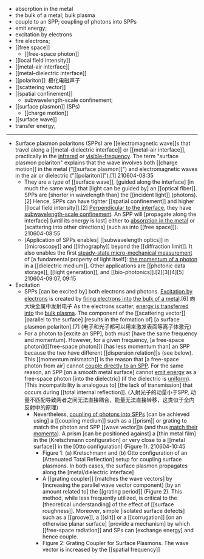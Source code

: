 - absorption in the metal
- the bulk of a metal; bulk plasma
- couple to an SPP; coupling of photons into SPPs
- emit energy; 
- excitation by electrons
- fire electrons;
- [[free space]]
    - [[free-space photon]]
- [[local field intensity]]
- [[metal–air interface]]
- [[metal–dielectric interface]]
- [[polariton]]: 极化电磁声子
- [[scattering vector]]
- [[spatial confinement]]
    - subwavelength-scale confinement;
- [[surface plasmon]] (SPs)
    - [[charge motion]]
- [[surface wave]]
- transfer energy;
- ---
- Surface plasmon polaritons (SPPs) are [[electromagnetic wave]]s that travel along a [[metal–dielectric interface]] or [[metal–air interface]], practically in the [infrared](((8KzfnZDSj))) or [visible-frequency](((it-L_cjdx))). The term "surface plasmon polariton" explains that the wave involves both [[charge motion]] in the metal ("[[surface plasmon]]") and electromagnetic waves in the air or dielectric ("[[polariton]]").[1]
210604-08:35
    - They are a type of [[surface wave]], [guided along the interface] [in much the same way] that [light can be guided by] an [[optical fiber]]. SPPs are [shorter in wavelength than] the [[incident light]] (photons).[2] Hence, SPPs can have tighter [[spatial confinement]] and higher [[local field intensity]].[2] [Perpendicular to the interface](((7yr-VUTdF))), they have [subwavelength-scale confinement](((9ZY2l4W2y))). An SPP will [propagate along the interface] [until its energy is lost] either to [absorption in the metal](((fZ6zF-dVg))) or [scattering into other directions] (such as into [[free space]]).
210604-08:55
    - [Application of SPPs enables] [[subwavelength optics]] in [[microscopy]] and [[lithography]] beyond the [[diffraction limit]]. It also enables the first [steady-state micro-mechanical measurement](((-axYZ46NT))) of [a fundamental property of light itself]: [the momentum of a photon](((SnY7jjUOp))) in a [[dielectric medium]]. Other applications are [[photonic data storage]], [[light generation]], and [[bio-photonics]].[2][3][4][5]
210604-09:07, 09:15
- Excitation
    - SPPs [can be excited by] both electrons and photons. [Excitation by electrons](((JR5dtFZG8))) is created by [firing electrons into](((H_Se-Amuy))) [the bulk of a metal](((ofuw-7WZT))).[6] 向大块金属中发射电子 As the electrons scatter, [energy is transferred into](((G8VQ5vpja))) the [bulk plasma](((ofuw-7WZT))). The component of the [[scattering vector]] [parallel to the surface] [results in the formation of] [a surface plasmon polariton].[7]
(电子和光子都可以用来激发表面等离子体激元)
    - For a photon to [excite an SPP], both must [have the same frequency and momentum]. However, for a given frequency, [a free-space photon]([[free-space photon]]) [has less momentum than] an SPP because the two have different [[dispersion relation]]s (see below). This [[momentum mismatch]] is the reason that [a free-space photon from air] cannot [couple directly to an SPP](((VonhxFERh))). For the same reason, an SPP [on a smooth metal surface] cannot [emit energy](((hIJcKi5B9))) as a free-space photon [into the dielectric] (if the dielectric is [uniform](((ylA8HGRnt)))). [This incompatibility is analogous to] [the lack of transmission] that occurs during [[total internal reflection]].
(入射光子的动量小于SPP, 动量不匹配导致两者之间无法直接耦合，能量无法直接转移，这类似于全内反射中的原理)
        - Nevertheless, [coupling of photons into SPPs](((VonhxFERh))) [can be achieved using] a [[coupling medium]] such as a [[prism]] or grating to match the photon and SPP [[wave vector]]s (and thus [match their momenta](((PuqhUxun-)))). A prism [can be positioned against] a [thin metal film] in the [Kretschmann configuration] or very close to a [[metal surface]] in the [Otto configuration] (Figure 1). 
210604-10:45
            - Figure 1: (a) Kretschmann and (b) Otto configuration of an [Attenuated Total Reflection] setup for coupling surface plasmons. In both cases, the surface plasmon propagates along the [metal/dielectric interface]
            - A [[grating coupler]] [matches the wave vectors] by [increasing the parallel wave vector component] [by an amount related to] the [[grating period]] (Figure 2). This method, while less frequently utilized, is critical to the [theoretical understanding] of the effect of [[surface roughness]]. Moreover, simple [isolated surface defects] such as a [[groove]], a [[slit]] or a [[corrugation]] [on an otherwise planar surface] [provide a mechanism] by which [[free-space radiation]] and SPs can [exchange energy] and hence couple.
            - Figure 2: Grating Coupler for Surface Plasmons. The wave vector is increased by the [[spatial frequency]]
